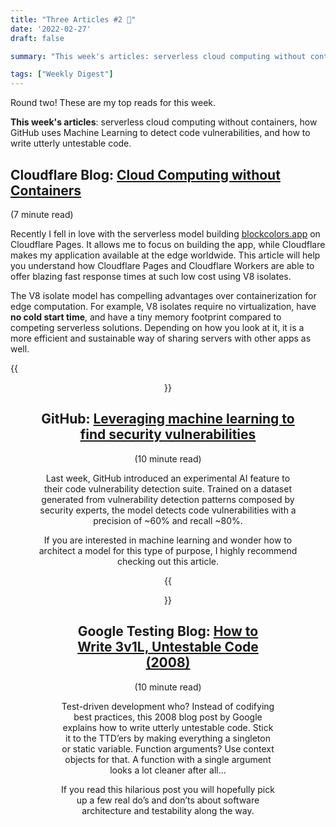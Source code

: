 ```yaml
---
title: "Three Articles #2 📰"
date: '2022-02-27'
draft: false

summary: "This week's articles: serverless cloud computing without containers, how GitHub uses Machine Learning to detect code vulnerabilities, and how to write utterly untestable code."

tags: ["Weekly Digest"]
---
```


Round two! These are my top reads for this week.

**This week's articles**: serverless cloud computing without containers, how GitHub uses Machine Learning to detect code vulnerabilities, and how to write utterly untestable code. 


## Cloudflare Blog: [Cloud Computing without Containers](https://blog.cloudflare.com/cloud-computing-without-containers/)

(7 minute read)

Recently I fell in love with the serverless model building [blockcolors.app](https://blockcolors.app) on Cloudflare Pages. It allows me to focus on building the app, while Cloudflare makes my application available at the edge worldwide. This article will help you understand how Cloudflare Pages and Cloudflare Workers are able to offer blazing fast response times at such low cost using V8 isolates.

The V8 isolate model has compelling advantages over containerization for edge computation. For example, V8 isolates require no virtualization, have **no cold start time**, and have a tiny memory footprint compared to competing serverless solutions. Depending on how you look at it, it is a more efficient and sustainable way of sharing servers with other apps as well.

{{<figure width=700 align=center src="/posts/digest/media/v8-isolates.png" title="Isolate architecture vs. conventional virtualization" caption="The isolate model allows users to share computational resources at much lower overhead while still guaranteeing safety." attrlink="https://blog.cloudflare.com/cloud-computing-without-containers/" attr="Copyright © 2022 The Cloufdlare Blog">}}

## GitHub: [Leveraging machine learning to find security vulnerabilities](https://github.blog/2022-02-17-leveraging-machine-learning-find-security-vulnerabilities/)

(10 minute read)

Last week, GitHub introduced an experimental AI feature to their code vulnerability detection suite. Trained on a dataset generated from vulnerability detection patterns composed by security experts, the model detects code vulnerabilities with a precision of ~60% and recall ~80%.

If you are interested in machine learning and wonder how to architect a model for this type of purpose, I highly recommend checking out this article.

{{<figure width=600 align=center src="/posts/digest/media/codeql-ml-diagram.png" title="ML Model Architecture" caption="GitHub leverages the existing CodeQL system to generate rich features for code vulnerability detection." attrlink="https://github.blog/2022-02-17-leveraging-machine-learning-find-security-vulnerabilities/" attr="Copyright © 2022 GitHub Blog">}}

## Google Testing Blog: [How to Write 3v1L, Untestable Code (2008)](https://testing.googleblog.com/2008/07/how-to-write-3v1l-untestable-code.html)

(10 minute read)

Test-driven development who? Instead of codifying best practices, this 2008 blog post by Google explains how to write utterly untestable code. Stick it to the TTD’ers by making everything a singleton or static variable. Function arguments? Use context objects for that. A function with a single argument looks a lot cleaner after all…

If you read this hilarious post you will hopefully pick up a few real do’s and don’ts about software architecture and testability along the way.
